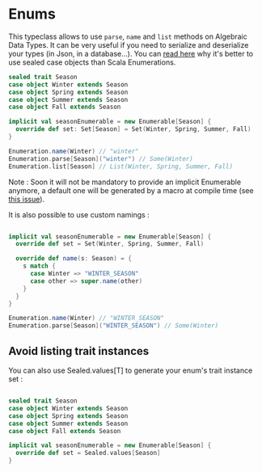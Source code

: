 # Enums

This typeclass allows to use `parse`, `name` and `list` methods on Algebraic Data Types. It can be very useful if you need to serialize and deserialize your types (in Json, in a database...).
You can [read here](https://underscore.io/blog/posts/2014/09/03/enumerations.html) why it's better to use sealed case objects than Scala Enumerations.

```scala
sealed trait Season
case object Winter extends Season
case object Spring extends Season
case object Summer extends Season
case object Fall extends Season

implicit val seasonEnumerable = new Enumerable[Season] {
  override def set: Set[Season] = Set(Winter, Spring, Summer, Fall)
}

Enumeration.name(Winter) // "winter"
Enumeration.parse[Season]("winter") // Some(Winter)
Enumeration.list[Season] // List(Winter, Spring, Summer, Fall)
```

Note : Soon it will not be mandatory to provide an implicit Enumerable anymore, a default one will be generated by a macro at compile time (see [this issue](https://github.com/scala-hamsters/hamsters/issues/45)).

It is also possible to use custom namings :

```scala

implicit val seasonEnumerable = new Enumerable[Season] {
  override def set = Set(Winter, Spring, Summer, Fall)

  override def name(s: Season) = {
    s match {
      case Winter => "WINTER_SEASON"
      case other => super.name(other)
    }
  }
}

Enumeration.name(Winter) // "WINTER_SEASON"
Enumeration.parse[Season]("WINTER_SEASON") // Some(Winter)
```

## Avoid listing trait instances

You can also use Sealed.values[T] to generate your enum's trait instance set : 

```scala

sealed trait Season
case object Winter extends Season
case object Spring extends Season
case object Summer extends Season
case object Fall extends Season

implicit val seasonEnumerable = new Enumerable[Season] {
  override def set = Sealed.values[Season]
}
```
